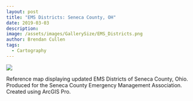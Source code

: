 ```yaml
---
layout: post
title: "EMS Districts: Seneca County, OH"
date: 2019-03-03
description: 
image: /assets/images/GallerySize/EMS_Districts.png
author: Brendan Cullen
tags:
  - Cartography
---
```

![](/assets/images/OriginalSize/EMS_Districts.png)

Reference map displaying updated EMS Districts of Seneca County, Ohio. Produced for the Seneca County Emergency Management Association. Created using ArcGIS Pro.

